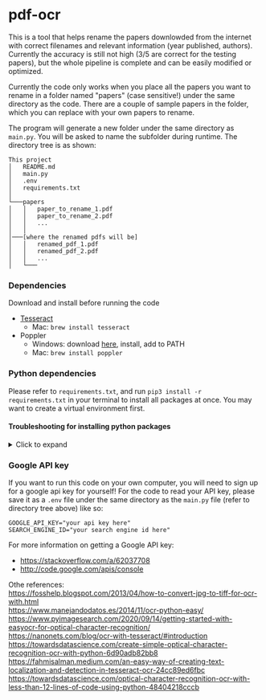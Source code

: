 # pdf-ocr

This is a tool that helps rename the papers downlowded from the internet with correct filenames and relevant information (year published, authors). Currently the accuracy is still not high (3/5 are correct for the testing papers), but the whole pipeline is complete and can be easily modified or optimized.

Currently the code only works when you place all the papers you want to rename in a folder named "papers" (case sensitive!) under the same directory as the code. There are a couple of sample papers in the folder, which you can replace with your own papers to rename. 

The program will generate a new folder under the same directory as ```main.py```. You will be asked to name the subfolder during runtime. The directory tree is as shown:

```
This project
│   README.md
│   main.py   
│   .env
│   requirements.txt
│
└───papers
│   │   paper_to_rename_1.pdf
│   │   paper_to_rename_2.pdf
│   │   ...
│   │   
│───[where the renamed pdfs will be]
│   │   renamed_pdf_1.pdf
│   │   renamed_pdf_2.pdf
│   │   ...
│   └───  
```

### Dependencies
Download and install before running the code
- [Tesseract](https://github.com/tesseract-ocr/tesseract/releases)
    - Mac: ```brew install tesseract```
- Poppler
    - Windows: download [here](), install, add to PATH
    - Mac: ```brew install poppler```

### Python dependencies 
Please refer to ```requirements.txt```, and run ```pip3 install -r requirements.txt``` in your terminal to install all packages at once. You may want to create a virtual environment first.

#### Troubleshooting for installing python packages
<details>
  <summary>Click to expand</summary>

Here are some possible problems you may encounter if you're running the code with a Jupyter notebook:  
Problem with importing cv2
- check if juyter is installed in virtual env
- check if 
```
import sys
sys.path
```
in both Jupyter and in the terminal report the same path

- if error message is ```ImportError: libGL.so.1: cannot open shared object file: No such file or directory```:  
do in terminal:
```
sudo apt update
sudo apt install libgl1-mesa-glx
```
source: https://github.com/conda-forge/pygridgen-feedstock/issues/10

</details>

  
### Google API key
If you want to run this code on your own computer, you will need to sign up for a google api key for yourself! For the code to read your API key, please save it as a ```.env``` file under the same directory as the ```main.py``` file (refer to directory tree above) like so:
```
GOOGLE_API_KEY="your api key here"
SEARCH_ENGINE_ID="your search engine id here"
```

For more information on getting a Google API key: 
- https://stackoverflow.com/a/62037708
- http://code.google.com/apis/console



Othe references:  
https://fosshelp.blogspot.com/2013/04/how-to-convert-jpg-to-tiff-for-ocr-with.html  
https://www.manejandodatos.es/2014/11/ocr-python-easy/  
https://www.pyimagesearch.com/2020/09/14/getting-started-with-easyocr-for-optical-character-recognition/  
https://nanonets.com/blog/ocr-with-tesseract/#introduction  
https://towardsdatascience.com/create-simple-optical-character-recognition-ocr-with-python-6d90adb82bb8  
https://fahmisalman.medium.com/an-easy-way-of-creating-text-localization-and-detection-in-tesseract-ocr-24cc89ed6fbc  
https://towardsdatascience.com/optical-character-recognition-ocr-with-less-than-12-lines-of-code-using-python-48404218cccb  


